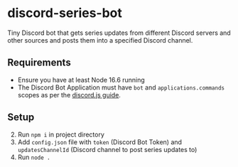 # discord-series-bot
Tiny Discord bot that gets series updates from different Discord servers and other sources and posts them into a specified Discord channel.

## Requirements
- Ensure you have at least Node 16.6 running
- The Discord Bot Application must have ``bot`` and ``applications.commands`` scopes as per the [discord.js guide](https://discordjs.guide/preparations/adding-your-bot-to-servers.html#bot-invite-links).

## Setup
2. Run ``npm i`` in project directory
3. Add ``config.json`` file with ``token`` (Discord Bot Token) and ``updatesChannelId`` (Discord channel to post series updates to)
4. Run ``node .``
